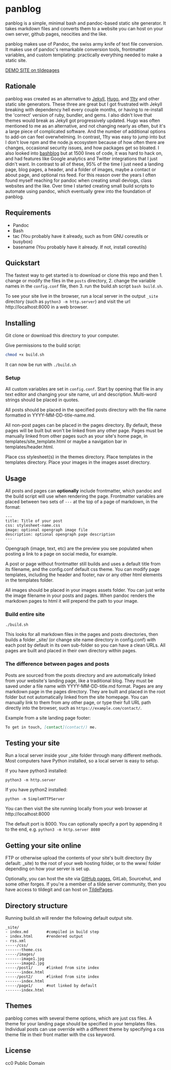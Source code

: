 # panblog

panblog is a simple, minimal bash and pandoc-based static site generator. It takes markdown files and converts them to a website you can host on your own server, github pages, neocities and the like. 

panblog makes use of Pandoc, the swiss army knife of text file conversion. It makes use of pandoc's remarkable conversion tools, frontmatter variables, and custom templating: practically everything needed to make a static site.

[DEMO SITE on tildepages](https://exquisitecorp.tildepages.org/panblog-demo/)

## Rationale

panblog was created as an alternative to [Jekyll](https://jekyllrb.com/), [Hugo](https://gohugo.io/), and [11ty](https://www.11ty.dev/) and other static site generators. These three are great but I got frustrated with Jekyll breaking with dependency hell every couple months, or having to re-install the 'correct' version of ruby, bundler, and gems. I also didn't love that themes would break as Jekyll got progressively updated. Hugo was often mentioned to me as an alternative, and not changing nearly as often, but it's a large piece of complicated software. And the number of additional options to add-on can feel overwhelming. In contrast, 11ty was easy to jump into but I don't love npm and the node.js ecosystem because of how often there are changes, occasional security issues, and how packages get so bloated. I also looked into [bashblog](https://cfenollosa.github.io/bashblog/) but at 1500 lines of code, it was hard to hack on, and had features like Google analytics and Twitter integrations that I just didn't want. In contrast to all of these, 95% of the time I just need a landing page, blog pages, a header, and a folder of images, maybe a contact or about page, and optional rss feed. For this reason over the years I often found myself reaching for pandoc when creating small devlogs, class websites and the like. Over time I started creating small build scripts to automate using pandoc, which eventually grew into the foundation of panblog.

## Requirements

* Pandoc
* Bash
* tac (You probably have it already, such as from GNU coreutils or busybox) 
* basename (You probably have it already. If not, install coreutils)

## Quickstart

The fastest way to get started is to download or clone this repo and then 1. change or modify the files in the `posts` directory, 2. change the variable names in the `config.conf` file, then 3. run the build.sh script `bash build.sh`.

To see your site live in the browser, run a local server in the output `_site` directory (such as `python3 -m http.server`) and visit the url http://localhost:8000 in a web browser.

## Installing

Git clone or download this directory to your computer.

Give permissions to the build script:

```sh
chmod +x build.sh
```

It can now be run with `./build.sh`

### Setup

All custom variables are set in `config.conf`. Start by opening that file in any text editor and changing your site name, url and description. Multi-word strings should be placed in quotes.

All posts should be placed in the specified posts directory with the file name formatted in YYYY-MM-DD-title-name.md.

All non-post pages can be placed in the pages directory. By default, these pages will be built but won't be linked from any other page. Pages must be manually linked from other pages such as your site's home page, in templates/site_template.html or maybe a navigation bar in templates/header.html.

Place css stylesheet(s) in the themes directory. Place templates in the templates directory. Place your images in the images asset directory.

## Usage

All posts and pages can **optionally** include frontmatter, which pandoc and the build script will use when rendering the page. Frontmatter variables are placed between two sets of `---` at the top of a page of markdown, in the format:

```frontmatter
---
title: Title of your post
css: stylesheet-name.css
image: optional opengraph image file
description: optional opengraph page description
---
```

Opengraph (image, text, etc) are the preview you see populated when posting a link to a page on social media, for example.

A post or page without frontmatter still builds and uses a default title from its filename, and the config.conf default css theme. You can modify page templates, including the header and footer, nav or any other html elements in the templates folder.

All images should be placed in your images assets folder. You can just write the image filename in your posts and pages. When pandoc renders the markdown pages to html it will prepend the path to your image.

### Build entire site

```
./build.sh
```

This looks for all markdown files in the pages and posts directories, then builds a folder _site/ (or change site name directory in config.conf) with each post by default in its own sub-folder so you can have a clean URLs. All pages are built and placed in their own directory within pages.

### The difference between pages and posts

Posts are sourced from the posts directory and are automatically linked from your website's landing page, like a traditional blog. They must be saved under a file name with YYYY-MM-DD-title.md format. Pages are any markdown page in the pages directory. They are built and placed in the root folder but not automatically linked from the site homepage. You can manually link to them from any other page, or type their full URL path directly into the browser, such as `https://example.com/contact/`.

Example from a site landing page footer:

```markdown
To get in touch, [contact](contact/) me.
```

## Testing your site

Run a local server inside your _site folder through many different methods. Most computers have Python installed, so a local server is easy to setup.

If you have python3 installed:

```
python3 -m http.server
```

If you have python2 installed:

```
python -m SimpleHTTPServer
```

You can then visit the site running locally from your web browser at http://localhost:8000

The default port is 8000. You can optionally specify a port by appending it to the end, e.g. `python3 -m http.server 8080`

## Getting your site online

FTP or otherwise upload the contents of your site's built directory (by default: _site) to the root of your web hosting folder, or to the www/ folder depending on how your server is set up.

Optionally, you can host the site via [GitHub pages](https://docs.github.com/en/pages/getting-started-with-github-pages/configuring-a-publishing-source-for-your-github-pages-site), GitLab, Sourcehut, and some other forges. If you're a member of a tilde server community, then you have access to tildegit and can host on [TildePages](https://tilde.wiki/Tildepages).

## Directory structure

Running build.sh will render the following default output site. 

```
_site/
- index.md        #compiled in build step
- index.html      #rendered output
- rss.xml
-----/css/
-------theme.css
-----/images/
-------image1.jpg
-------image2.jpg
-----/post1/      #linked from site index 
-------index.html 
-----/post2/      #linked from site index
-------index.html
-----/page1/      #not linked by default
-------index.html
```

## Themes

panblog comes with several theme options, which are just css files. A theme for your landing page should be specified in your templates files. Individual posts can use override with a different theme by specifying a css theme file in their front matter with the css keyword.

## License

cc0 Public Domain
